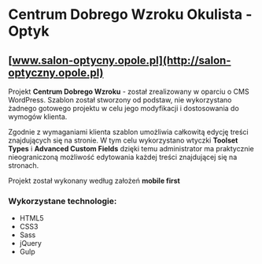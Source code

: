 # Centrum Dobrego Wzroku Okulista - Optyk

## [www.salon-optycny.opole.pl](http://salon-optyczny.opole.pl)

Projekt **Centrum Dobrego Wzroku** - został zrealizowany w oparciu o CMS WordPress. Szablon został stworzony od podstaw, nie wykorzystano żadnego gotowego projektu w celu jego modyfikacji i dostosowania do wymogów klienta.

Zgodnie z wymaganiami klienta szablon umożliwia całkowitą edycję treści znajdujących się na stronie. W tym celu wykorzystano wtyczki **Toolset Types** i **Advanced Custom Fields** dzięki temu administrator ma praktycznie nieograniczoną możliwość edytowania każdej treści znajdującej się na stronach.

Projekt został wykonany według założeń **mobile first**

### Wykorzystane technologie:
* HTML5
* CSS3
* Sass
* jQuery
* Gulp